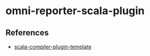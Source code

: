 # omni-reporter-scala-plugin


## References

- [scala-compiler-plugin-template](https://github.com/softwaremill/scala-compiler-plugin-template)